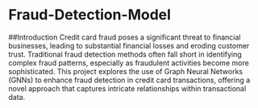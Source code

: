 # Fraud-Detection-Model
##Introduction
Credit card fraud poses a significant threat to financial businesses, leading to substantial financial losses and eroding customer trust. Traditional fraud detection methods often fall short in identifying complex fraud patterns, especially as fraudulent activities become more sophisticated. This project explores the use of Graph Neural Networks (GNNs) to enhance fraud detection in credit card transactions, offering a novel approach that captures intricate relationships within transactional data.
